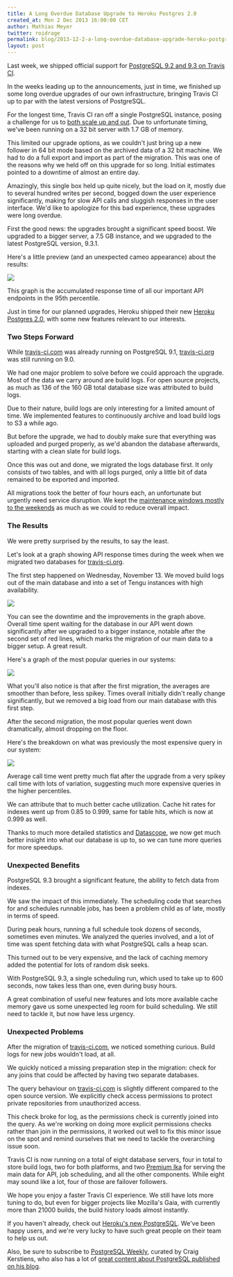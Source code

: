 ```yaml
---
title: A Long Overdue Database Upgrade to Heroku Postgres 2.0
created_at: Mon 2 Dec 2013 16:00:00 CET
author: Mathias Meyer
twitter: roidrage
permalink: blog/2013-12-2-a-long-overdue-database-upgrade-heroku-postgres
layout: post
---
```

Last week, we shipped official support for [PostgreSQL 9.2 and 9.3 on Travis
CI](blog/2013-11-29-postgresql-92-93-now-available/).

In the weeks leading up to the announcements, just in time, we finished up some
long overdue upgrades of our own infrastructure, bringing Travis CI up to par
with the latest versions of PostgreSQL.

For the longest time, Travis CI ran off a single PostgreSQL instance, posing a
challenge for us to [both scale up and
out](http://about.travis-ci.org/blog/2013-08-08-solving-the-puzzle-of-scalable-log-processing/).
Due to unfortunate timing, we've been running on a 32 bit server with 1.7 GB of
memory.

This limited our upgrade options, as we couldn't just bring up a new follower in
64 bit mode based on the archived data of a 32 bit machine. We had to do a full
export and import as part of the migration. This was one of the reasons why we
held off on this upgrade for so long. Initial estimates pointed to a downtime of
almost an entire day.

Amazingly, this single box held up quite nicely, but the load on it, mostly due
to several hundred writes per second, bogged down the user experience
significantly, making for slow API calls and sluggish responses in the user
interface. We'd like to apologize for this bad experience, these upgrades were
long overdue.

First the good news: the upgrades brought a significant speed boost. We upgraded
to a bigger server, a 7.5 GB instance, and we upgraded to the latest PostgreSQL
version, 9.3.1.

Here's a little preview (and an unexpected cameo appearance) about the results:

![](http://s3itch.paperplanes.de/felix_20131117_185835.jpg)

This graph is the accumulated response time of all our important API endpoints
in the 95th percentile.

Just in time for our planned upgrades, Heroku shipped their new [Heroku Postgres
2.0](https://postgres.heroku.com/blog/past/2013/11/11/heroku_postgres_20/), with
some new features relevant to our interests.

### Two Steps Forward

While [travis-ci.com](https://travis-ci.com) was already running on PostgreSQL
9.1, [travis-ci.org](https://travis-ci.org) was still running on 9.0.

We had one major problem to solve before we could approach the upgrade. Most of
the data we carry around are build logs. For open source projects, as much as
136 of the 160 GB total database size was attributed to build logs.

Due to their nature, build logs are only interesting for a limited amount of
time. We implemented features to continuously archive and load build logs to S3
a while ago.

But before the upgrade, we had to doubly make sure that everything was uploaded
and purged properly, as we'd abandon the database afterwards, starting with a
clean slate for build logs.

Once this was out and done, we migrated the logs database first. It only
consists of two tables, and with all logs purged, only a little bit of data
remained to be exported and imported.

All migrations took the better of four hours each, an unfortunate but urgently
need service disruption. We kept the [maintenance windows mostly to the
weekends](/blog/2013-07-23-3-essential-preparation-steps-for-a-successful-maintenance/)
as much as we could to reduce overall impact.

### The Results

We were pretty surprised by the results, to say the least.

Let's look at a graph showing API response times during the week when we
migrated two databases for [travis-ci.org](https://travis-ci.org).

The first step happened on Wednesday, November 13. We moved build logs out of
the main database and into a set of Tengu instances with high availability.

![](http://s3itch.paperplanes.de/Screen_Shot_20131118_at_3.27.08_pm.png_20131202_132104.jpg)

You can see the downtime and the improvements in the graph above. Overall time
spent waiting for the database in our API went down significantly after we
upgraded to a bigger instance, notable after the second set of red lines, which
marks the migration of our main data to a bigger setup. A great result.

Here's a graph of the most popular queries in our systems:

![](http://s3itch.paperplanes.de/database_20131202_131648.jpg)

What you'll also notice is that after the first migration, the averages are
smoother than before, less spikey. Times overall initially didn't really change
significantly, but we removed a big load from our main database with this first
step.

After the second migration, the most popular queries went down dramatically,
almost dropping on the floor.

Here's the breakdown on what was previously the most expensive query in our
system:

![](http://s3itch.paperplanes.de/buildfind_20131202_133627.jpg)

Average call time went pretty much flat after the upgrade from a very spikey
call time with lots of variation, suggesting much more expensive queries in the
higher percentiles.

We can attribute that to much better cache utilization. Cache hit rates for
indexes went up from 0.85 to 0.999, same for table hits, which is now at 0.999
as well.

Thanks to much more detailed statistics and
[Datascope](https://github.com/will/datascope), we now get much better insight
into what our database is up to, so we can tune more queries for more speedups.

### Unexpected Benefits

PostgreSQL 9.3 brought a significant feature, the ability to fetch data from
indexes.

We saw the impact of this immediately. The scheduling code that searches for and
schedules runnable jobs, has been a problem child as of late, mostly in terms of
speed.

During peak hours, running a full schedule took dozens of seconds, sometimes
even minutes. We analyzed the queries involved, and a lot of time was spent
fetching data with what PostgreSQL calls a heap scan.

This turned out to be very expensive, and the lack of caching memory added the
potential for lots of random disk seeks.

With PostgreSQL 9.3, a single scheduling run, which used to take up to 600
seconds, now takes less than one, even during busy hours.

A great combination of useful new features and lots more available cache memory
gave us some unexpected leg room for build scheduling. We still need to tackle
it, but now have less urgency.

### Unexpected Problems

After the migration of [travis-ci.com](https://travis-ci.com), we noticed
something curious. Build logs for new jobs wouldn't load, at all.

We quickly noticed a missing preparation step in the migration: check for any
joins that could be affected by having two separate databases.

The query behaviour on [travis-ci.com](https://travis-ci.com) is slightly
different compared to the open source version. We explicitly check access
permissions to protect private repositories from unauthorized access.

This check broke for log, as the permissions check is currently joined into the
query. As we're working on doing more explicit permissions checks rather than
join in the permissions, it worked out well to fix this minor issue on the spot
and remind ourselves that we need to tackle the overarching issue soon.

Travis CI is now running on a total of eight database servers, four in total to
store build logs, two for both platforms, and two [Premium
Ika](https://devcenter.heroku.com/articles/heroku-postgres-production-tier-technical-characterization#performance-characteristics)
for serving the main data for API, job scheduling, and all the other components.
  While eight may sound like a lot, four of those are failover followers.

We hope you enjoy a faster Travis CI experience. We still have lots more tuning
to do, but even for bigger projects like Mozilla's Gaia, with currently more
than 21000 builds, the build history loads almost instantly.

If you haven't already, check out [Heroku's new
PostgreSQL](http://postgres.heroku.com). We've been happy users, and we're very
lucky to have such great people on their team to help us out.

Also, be sure to subscribe to [PostgreSQL Weekly](http://postgresweekly.com),
curated by Craig Kerstiens, who also has a lot of [great content about
PostgreSQL published on his
blog](http://www.craigkerstiens.com/categories/postgres/).
